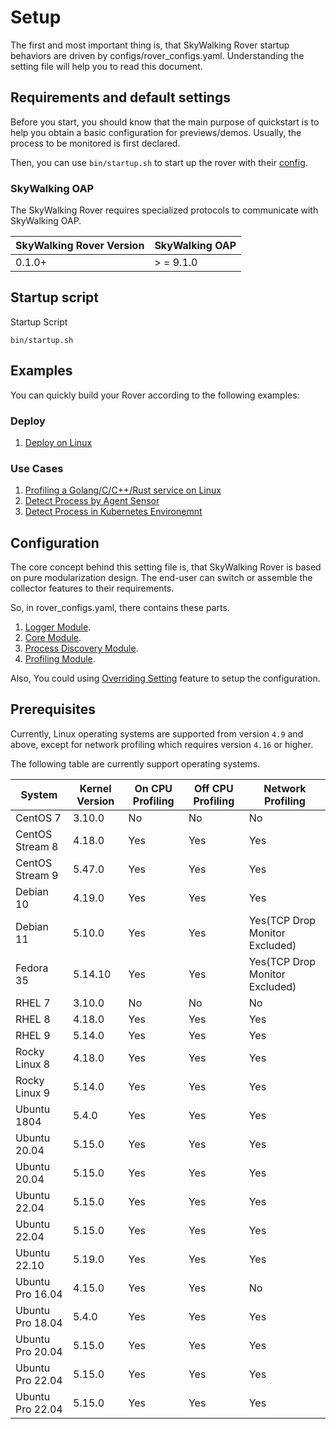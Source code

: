 # Setup

The first and most important thing is, that SkyWalking Rover startup behaviors are driven by configs/rover_configs.yaml. Understanding the setting file will help you to read this document.

## Requirements and default settings

Before you start, you should know that the main purpose of quickstart is to help you obtain a basic configuration for previews/demos.
Usually, the process to be monitored is first declared.

Then, you can use `bin/startup.sh` to start up the rover with their [config](../../../configs/rover_configs.yaml).

### SkyWalking OAP

The SkyWalking Rover requires specialized protocols to communicate with SkyWalking OAP.

| SkyWalking Rover Version | SkyWalking OAP |
|--------------------------|----------------|
|0.1.0+                    | \> = 9.1.0     |

## Startup script
Startup Script
```shell script
bin/startup.sh 
```

## Examples

You can quickly build your Rover according to the following examples:

### Deploy

1. [Deploy on Linux](examples/deploy/linux/readme.md)

### Use Cases

1. [Profiling a Golang/C/C++/Rust service on Linux](examples/cases/profiling-process/readme.md)
1. [Detect Process by Agent Sensor](examples/cases/agent-sensor/readme.md)
1. [Detect Process in Kubernetes Environemnt](examples/cases/kubernetes-process/readme.md)

## Configuration

The core concept behind this setting file is, that SkyWalking Rover is based on pure modularization design. The end-user can switch or assemble the collector features to their requirements.

So, in rover_configs.yaml, there contains these parts.
1. [Logger Module](./configuration/logger.md).
1. [Core Module](./configuration/core.md).
2. [Process Discovery Module](./configuration/process_discovery/overview.md).
3. [Profiling Module](./configuration/profiling.md).

Also, You could using [Overriding Setting](./configuration/override-settings.md) feature to setup the configuration.

## Prerequisites

Currently, Linux operating systems are supported from version `4.9` and above, except for network profiling which requires version `4.16` or higher. 

The following table are currently support operating systems.

| System           | Kernel Version | On CPU Profiling | Off CPU Profiling | Network Profiling              |
|------------------|----------------|------------------|-------------------|--------------------------------|
| CentOS 7         | 3.10.0         | No               | No                | No                             |
| CentOS Stream 8  | 4.18.0         | Yes              | Yes               | Yes                            |
| CentOS Stream 9  | 5.47.0         | Yes              | Yes               | Yes                            |
| Debian 10        | 4.19.0         | Yes              | Yes               | Yes                            |
| Debian 11        | 5.10.0         | Yes              | Yes               | Yes(TCP Drop Monitor Excluded) |
| Fedora 35        | 5.14.10        | Yes              | Yes               | Yes(TCP Drop Monitor Excluded) |
| RHEL 7           | 3.10.0         | No               | No                | No                             |
| RHEL 8           | 4.18.0         | Yes              | Yes               | Yes                            |
| RHEL 9           | 5.14.0         | Yes              | Yes               | Yes                            |
| Rocky Linux 8    | 4.18.0         | Yes              | Yes               | Yes                            |
| Rocky Linux 9    | 5.14.0         | Yes              | Yes               | Yes                            |
| Ubuntu 1804      | 5.4.0          | Yes              | Yes               | Yes                            |
| Ubuntu 20.04     | 5.15.0         | Yes              | Yes               | Yes                            |
| Ubuntu 20.04     | 5.15.0         | Yes              | Yes               | Yes                            |
| Ubuntu 22.04     | 5.15.0         | Yes              | Yes               | Yes                            |
| Ubuntu 22.04     | 5.15.0         | Yes              | Yes               | Yes                            |
| Ubuntu 22.10     | 5.19.0         | Yes              | Yes               | Yes                            |
| Ubuntu Pro 16.04 | 4.15.0         | Yes              | Yes               | No                             |
| Ubuntu Pro 18.04 | 5.4.0          | Yes              | Yes               | Yes                            |
| Ubuntu Pro 20.04 | 5.15.0         | Yes              | Yes               | Yes                            |
| Ubuntu Pro 22.04 | 5.15.0         | Yes              | Yes               | Yes                            |
| Ubuntu Pro 22.04 | 5.15.0         | Yes              | Yes               | Yes                            |

